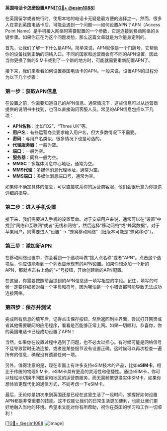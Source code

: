 **英国电话卡怎麽設置APN[[TG💪+ @esim1088](https://t.me/s/esim1088)]**

在英国留学或者旅行时，使用本地的电话卡无疑是最方便的选择之一。然而，很多人在拿到英国电话卡后，可能会遇到一个问题——如何设置APN？APN（Access Point Name）是手机接入网络时需要配置的一个参数，它是连接到移动网络的关键步骤。如果你正在为这个问题发愁，那么这篇文章就是为你量身定制的。

首先，让我们了解一下什么是APN。简单来说，APN就像是一个门牌号，它帮助你的设备找到正确的网络入口。不同的国家和运营商会有不同的APN设置，因此当你更换了新的SIM卡或到了一个新的地方时，可能就需要重新配置APN了。

接下来，我们来看看如何设置英国电话卡的APN。一般来说，设置APN的过程分为以下几个步骤：

### 第一步：获取APN信息

在设置之前，你需要知道自己的APN信息。通常情况下，这些信息可以从运营商提供的说明书中找到，也可以直接询问客服人员。常见的APN信息包括以下几项：

- **APN名称**：比如“O2”、“Three UK”等。
- **用户名**：有些运营商会要求输入用户名，但大多数情况下不需要。
- **密码**：与用户名类似，很多情况下也是可选的。
- **代理服务器**：一般为空。
- **端口**：一般为空。
- **服务器**：同样一般为空。
- **MMSC**：多媒体消息中心地址，通常为空。
- **MMS代理**：多媒体消息代理地址，通常为空。
- **MMS端口**：多媒体消息端口号，通常为空。

如果你不确定具体的信息，可以直接联系你的运营商客服，他们会很乐意为你提供详细的指导。

### 第二步：进入手机设置

接下来，我们需要进入手机的设置菜单。对于安卓用户来说，通常可以在“设置”中找到“网络和互联网”或者“无线和网络”，然后选择“移动网络”或“蜂窝数据”。对于苹果用户，则需要进入“设置” -> “蜂窝移动网络”（旧版本可能是“蜂窝移动”）。

### 第三步：添加新APN

在移动网络设置中，你会看到一个选项叫做“接入点名称”或者“APN”。点击这个选项后，你应该能看到一个列表显示现有的APN设置。如果你想添加一个新的APN，那就点击右上角的“+”号按钮，开始创建新的APN配置。

在这里，你需要按照前面提到的APN信息逐一填写相应的字段。记住，填写的时候一定要仔细核对每一个字母和符号，因为哪怕是一个小错误都可能导致无法成功连接网络。

### 第四步：保存并测试

完成所有信息的填写后，记得点击保存按钮。然后返回到主界面，尝试打开网页或者其他需要联网的应用程序，看看是否能够正常上网。如果一切顺利，恭喜你，你的英国电话卡已经成功设置了APN！

当然，如果你在设置过程中遇到了问题，也不必太过担心。有时候可能是网络信号不佳导致暂时无法连接，或者是某些细节没有设置正确。这时候可以再次检查一遍所有的信息，确保没有遗漏任何一项。

另外，值得注意的是，现在市面上有许多支持eSIM技术的产品，比如**eSIM卡**。相比于传统的物理SIM卡，eSIM卡具有更高的灵活性和便捷性。通过eSIM卡，你可以轻松地切换不同国家和地区的运营商服务，而无需频繁更换实体SIM卡。如果你想体验更现代化的通信方式，不妨考虑一下eSIM卡。

最后，无论你是初次来到英国还是已经在这里生活了一段时间，掌握好如何设置APN都是非常重要的技能。这不仅能让我们的日常生活更加便利，也能让我们更好地融入当地的环境。希望本文能对你有所帮助，祝你在英国的学习和工作一切顺利！

[[TG💪+ @esim1088](https://t.me/s/esim1088) ![Image](https://i.postimg.cc/4NQfJmqS/Snipaste-2025-05-13-00-14-12.png)]